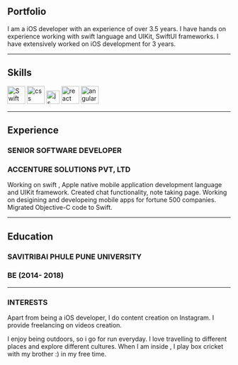 ## Portfolio

I am a iOS developer with an experience of over 3.5 years. I have hands on experience working with swift language and UIKit, SwiftUI frameworks. I have extensively worked on iOS development for 3 years.

---

## Skills

<p align='left'>
  <img src="https://upload.wikimedia.org/wikipedia/commons/thumb/9/9d/Swift_logo.svg/128px-Swift_logo.svg.png" alt="Swift" width="40" height="40">
  
  <img src='https://upload.wikimedia.org/wikipedia/commons/thumb/d/d5/CSS3_logo_and_wordmark.svg/1200px-CSS3_logo_and_wordmark.svg.png' alt="css" width="40" height="40">
  <img src='https://upload.wikimedia.org/wikipedia/commons/6/6a/JavaScript-logo.png' height='30' width='auto' alt="js">
   <img src="https://upload.wikimedia.org/wikipedia/commons/thumb/a/a7/React-icon.svg/1280px-React-icon.svg.png" alt="react" width="auto" height="40"/>
   <img src="https://angular.io/assets/images/logos/angular/angular.svg" alt="angular" width="40" height="40"/>
</p>

---

## Experience

### **SENIOR SOFTWARE DEVELOPER**
### ACCENTURE SOLUTIONS PVT, LTD

Working on swift , Apple native mobile application development language and UIKit framework. Created chat functionality, note taking page. Working on desigining and developeing mobile apps for fortune 500 companies.
Migrated Objective-C code to Swift.

---

## Education

### **SAVITRIBAI PHULE PUNE UNIVERSITY**
### BE (2014- 2018)

---

### INTERESTS
Apart from being a iOS developer, I do content creation on Instagram. I provide freelancing on videos creation.

I enjoy being outdoors, so i go for run everyday. I love travelling to different places and explore different cultures. When I am inside , I play box cricket with my brother :) in my free time.
